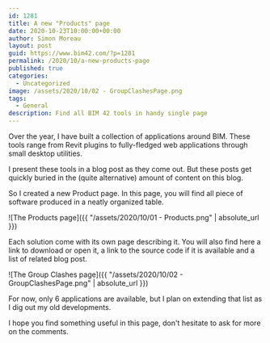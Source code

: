 ```yaml
---
id: 1281
title: A new "Products" page
date: 2020-10-23T10:00:00+00:00
author: Simon Moreau
layout: post
guid: https://www.bim42.com/?p=1281
permalink: /2020/10/a-new-products-page
published: true
categories:
  - Uncategorized
image: /assets/2020/10/02 - GroupClashesPage.png
tags:
  - General
description: Find all BIM 42 tools in handy single page
---
```


Over the year, I have built a collection of applications around BIM. These tools range from Revit plugins to fully-fledged web applications through small desktop utilities.

I present these tools in a blog post as they come out. But these posts get quickly buried in the (quite alternative) amount of content on this blog.

So I created a new Product page. In this page, you will find all piece of software produced in a neatly organized table.

![The Products page]({{ "/assets/2020/10/01 - Products.png" | absolute_url }})

Each solution come with its own page describing it. You will also find here a link to download or open it, a link to the source code if it is available and a list of related blog post.

![The Group Clashes page]({{ "/assets/2020/10/02 - GroupClashesPage.png" | absolute_url }})

For now, only 6 applications are available, but I plan on extending that list as I dig out my old developments.

I hope you find something useful in this page, don't hesitate to ask for more on the comments.



 